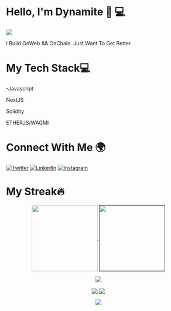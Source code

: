 <h1>Hello, I'm Dynamite 👋 💻</h1>
<img src="https://user-images.githubusercontent.com/92023844/191395824-9b384134-c819-4bde-9a57-37ea612d6bb6.png">
<p>I Build OnWeb && OnChain. Just Want To Get Better</p>

<h1>My Tech Stack💻</h1>
<p>-Javascript</p>
<p>NextJS</p>
<p>Solidity</p>
<p>ETHERJS/WAGMI</p>
<h1>Connect With Me 🌍</h1>
 
 <a href="https://twitter.com/techdynamite235" rel="nofollow"><img src="https://camo.githubusercontent.com/2cbca4be42d81c6833fd417d74f5322e80861326d03d52289924138947be7b4e/68747470733a2f2f696d672e736869656c64732e696f2f62616467652f547769747465722d2532333144413146322e7376673f6c6f676f3d54776974746572266c6f676f436f6c6f723d7768697465" alt="Twitter" data-canonical-src="https://img.shields.io/badge/Twitter-%231DA1F2.svg?logo=Twitter&amp;logoColor=white" style="max-width: 100%;"></a>
 <a href="https://linkedin.com/in/anuoluwapo-mogbojuri-1b88091ba" rel="nofollow"><img src="https://camo.githubusercontent.com/f17ba9730c27e5f1230325b94c8b68bbf3115d32650866f6e3d0ade68201beea/68747470733a2f2f696d672e736869656c64732e696f2f62616467652f4c696e6b6564496e2d2532333030373742352e7376673f6c6f676f3d6c696e6b6564696e266c6f676f436f6c6f723d7768697465" alt="LinkedIn" data-canonical-src="https://img.shields.io/badge/LinkedIn-%230077B5.svg?logo=linkedin&amp;logoColor=white" style="max-width: 100%;"></a>
<a href="https://instagram.com/dynamitetech2022" rel="nofollow"><img src="https://camo.githubusercontent.com/0641e2731604a57f9b9f2de4be17fcf1893c1fbf31dcb3e276f4281208616a1c/68747470733a2f2f696d672e736869656c64732e696f2f62616467652f496e7374616772616d2d2532334534343035462e7376673f6c6f676f3d496e7374616772616d266c6f676f436f6c6f723d7768697465" alt="Instagram" data-canonical-src="https://img.shields.io/badge/Instagram-%23E4405F.svg?logo=Instagram&amp;logoColor=white" style="max-width: 100%;"></a>

<h1>My Streak🔥</h1>
  <p align="center" dir="auto">
    <a href="https://github.com/Dynamitetechdev/github-readme-stats">
  <img align="center" height="180em" src="https://github-readme-stats.vercel.app/api?username=Dynamitetechdev&show_icons=true&theme=radical&hide_border=true&border_radius=10" style="max-width: 100%;" />
</a>
<a href="">
  <img align="center" height="180em" src="https://github-readme-stats.vercel.app/api/top-langs/?username=Dynamitetechdev&layout=compact&theme=radical&hide_border=true&border_radius=10" style="max-width: 100%;" />
</a>
  </p>
 
   <p align="center" dir="auto">
  <a href="https://github.com/Dynamitetechdev/github-readme-stats">
  <img align="center" src="http://github-readme-streak-stats.herokuapp.com?user=Dynamitetechdev&theme=radical&hide_border=true&border_radius=10&background=0D1117" />
</a>
  </p>
  
<p align="center" dir="auto">
  <a href="https://github.com/Dynamitetechdev/nft-market-self">
  <img align="center" src="https://github-readme-stats.vercel.app/api/pin/?username=Dynamitetechdev&repo=nft-market-self&theme=radical&hide_border=true&border_radius=10"  />
</a>
<a href="https://github.com/Dynamitetechdev/blockchain-projects-beginner-to-intermediate">
  <img align="center" src="https://github-readme-stats.vercel.app/api/pin/?username=Dynamitetechdev&repo=blockchain-projects-beginner-to-intermediate&theme=radical&hide_border=true&border_radius=10" />
</a>
</p>
<p align="center" dir="auto">
<a href="3">
  <img align="center" src="https://komarev.com/ghpvc/?username=Dynamitetechdev&label=PROFILE+VIEWS" />
</a>
</p>

